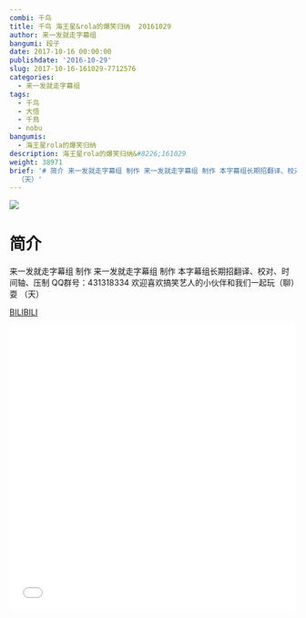 ```yaml
---
combi: 千鸟
title: 千鸟 海王星&rola的爆笑归纳  20161029
author: 来一发就走字幕组
bangumi: 段子
date: 2017-10-16 00:00:00
publishdate: '2016-10-29'
slug: 2017-10-16-161029-7712576
categories:
  - 来一发就走字幕组
tags:
  - 千鸟
  - 大悟
  - 千鳥
  - nobu
bangumis:
  - 海王星rola的爆笑归纳
description: 海王星rola的爆笑归纳&#8226;161029
weight: 38971
brief: '# 简介 来一发就走字幕组 制作 来一发就走字幕组 制作 本字幕组长期招翻译、校对、时间轴、压制 QQ群号：431318334 欢迎喜欢搞笑艺人的小伙伴和我们一起玩（聊）耍
  （天）'
---
```


![](https://i.imgur.com/7RbvIaz.jpg)

# 简介  
来一发就走字幕组 制作 来一发就走字幕组 制作 本字幕组长期招翻译、校对、时间轴、压制   QQ群号：431318334 欢迎喜欢搞笑艺人的小伙伴和我们一起玩（聊）耍 （天）

  [BILIBILI](https://www.bilibili.com/video/av7712576/)


<div class="vcontainer">  <iframe class='video' src="//www.bilibili.com/blackboard/player.html?aid=7712576" width="100%" height="500" frameborder="0" allowfullscreen="allowfullscreen"></iframe></div>
